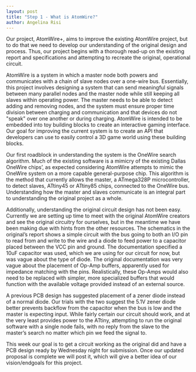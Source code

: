 ```yaml
---
layout: post
title: "Step 1 - What is AtomWire?"
author: Angelina Risi
---
```


Our project, AtomWire+, aims to improve the existing AtomWire project, but to do that we need to develop our understanding of the original design and process. Thus, our project begins with a thorough read-up on the existing report and specifications and attempting to recreate the original, operational circuit.

AtomWire is a system in which a master node both powers and communicates with a chain of slave nodes over a one-wire bus. Essentially, this project involves designing a system that can send meaningful signals between many parallel nodes and the master node while still keeping all slaves within operating power. The master needs to be able to detect adding and removing nodes, and the system must ensure proper time division between charging and communication and that devices do not "speak" over one another or during charging. AtomWire is intended to be embedded into toy building blocks to create an interactive gaming interface. Our goal for improving the current system is to create an API that developers can use to easily control a 3D game world using these building blocks.

Our first roadblock in understanding the system is the OneWire search algorithm. Much of the existing software is a mimicry of the existing Dallas OneWire chips’, as expected considering AtomWire attempts to mimic the OneWire system on a more capable general-purpose chip. This algorithm is the method that currently allows the master, a ATmega328P microcontroller, to detect slaves, ATtiny45 or ATtiny85 chips, connected to the OneWire bus. Understanding how the master and slaves communicate is an integral part to understanding the original project as a whole.

Additionally, understanding the original circuit design has not been easy. Currently we are setting up time to meet with the original AtomWire creators and see the original circuitry for ourselves, but in the meantime we have been making due with hints from the other resources. The schematics in the original’s report shows a simple circuit with the bus going to both an I/O pin to read from and write to the wire and a diode to feed power to a capacitor placed between the VCC pin and ground. The documentation specified a 10uF capacitor was used, which we are using for our circuit for now, but was vague about the type of diode. The original documentation was very vague about the placement of Op-Amp buffers, apparently used for impedance matching with the pins. Realistically, these Op-Amps would also need to be replaced with simpler, more specialized buffers that would function with the available voltage provided instead of an external source.

A previous PCB design has suggested placement of a zener diode instead of a normal diode. Our trials with the two suggest the 5.1V zener diode better prevents backflow from the capacitor when the bus is low and the master is expecting input. While fairly certain our circuit should work, and at the very least provides power to the ATtiny, attempting to run the original software with a single node fails, with no reply from the slave to the master’s search no matter which pin we feed the signal to.

This week our goal is to get a circuit working as the original did and have a PCB design ready by Wednesday night for submission. Once our updated proposal is complete we will post it, which will give a better idea of our vision/endgoals for this project.